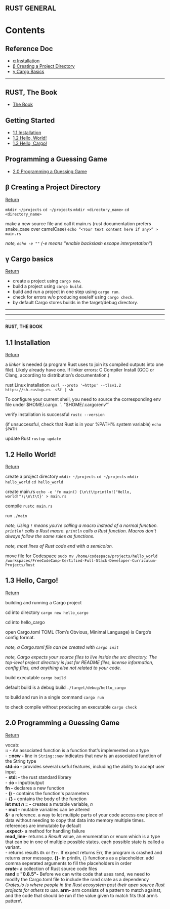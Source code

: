 ## RUST GENERAL
# Contents
## Reference Doc
 - [α Installation](#11-installation)
 - [β Creating a Project Directory](#β-creating-a-project-directory)
 - [γ Cargo Basics](#γ-cargo-basics)

___
## RUST, The Book
 - [The Book](https://doc.rust-lang.org/book/title-page.html)

## Getting Started
 - [1.1 Installation](#11-installation) 
 - [1.2 Hello, World!](#12-hello-world)
 - [1.3 Hello, Cargo!](#13-hello-cargo)

## Programming a Guessing Game
 - [2.0 Programming a Guessing Game](#20-programming-a-guessing-game)

## β Creating a Project Directory
[Return](#reference-doc)

`mkdir ~/projects`
`cd ~/projects`
`mkdir <directory_name>`
`cd <directory_name>`

make a new source file and call it main.rs (rust documentation prefers snake_case over camelCase)
`echo “<Your text content here if any>” > main.rs`

*note, `echo -e ""` (-e means "enable backslash escape interpretation")*

## γ Cargo basics
[Return](#reference-doc)

- create a project using `cargo new`.
- build a project using `cargo build`.
- build and run a project in one step using `cargo run`.
- check for errors w/o producing exe/elf using `cargo check`.
- by default Cargo stores builds in the target/debug directory.
___
___
___
**RUST, THE BOOK**

## 1.1 Installation
[Return](#getting-started)

a *linker* is needed (a program Rust uses to join its compiled outputs into one file). Likely already have one. If linker errors:
C Compiler Install (GCC or Clang, according to distribution’s documentation.)

rust Linux installation
`curl --proto '=https' --tlsv1.2 https://sh.rustup.rs -sSf | sh`

To configure your current shell, you need to source
the corresponding env file under $HOME/.cargo.
`. "$HOME/.cargo/env"`

verify installation is successful
`rustc --version`

(if unsuccessful, check that Rust is in your %PATH% system variable)
`echo $PATH`

update Rust
`rustup update`

## 1.2 Hello World!
[Return](#getting-started)

create a project directory
`mkdir ~/projects`
`cd ~/projects`
`mkdir hello_world`
`cd hello_world`

create main.rs
`echo -e 'fn main() {\n\t\tprintln!("Hello, world!");\n\t\t}' > main.rs`

compile
`rustc main.rs`

run
`./main`

*note, Using `!` means you’re calling a macro instead of a normal function. `println!` calls a Rust macro. `println` calls a Rust function. Macros don’t always follow the same rules as functions.*

*note, most lines of Rust code end with a semicolon.*

move file for Codespace
`sudo mv /home/codespace/projects/hello_world /workspaces/FreeCodeCamp-Certified-Full-Stack-Developer-Curriculum-Projects/Rust`

## 1.3 Hello, Cargo!
[Return](#getting-started)

building and running a Cargo project

cd into directory
`cargo new hello_cargo`

cd into hello_cargo

open Cargo.toml
TOML (Tom’s Obvious, Minimal Language) is Cargo’s config format.

*note, a Cargo.toml file can be created with `cargo init`*

*note, Cargo expects your source files to live inside the src directory. The top-level project directory is just for README files, license information, config files, and anything else not related to your code.*

build executable
`cargo build`

default build is a debug build
`./target/debug/hello_cargo`

to build and run in a single command
`cargo run`

to check compile without producing an executable
`cargo check`

## 2.0 Programming a Guessing Game
[Return](#programming-a-guessing-game)

vocab:\
**:: -** An associated function is a function that’s implemented on a type\
    - **::new -** line in `String::new` indicates that new is an associated function of the String type\
**std::io -** provides several useful features, including the ability to accept user input\
    - **std: -** the rust standard library\
    - **:io -** input/output\
**fn -** declares a new function\
    - **() -** contains the function's parameters\
    - **{} -** contains the body of the function\
**let mut *n* = -** creates a mutable variable, *n*\
    - **mut -** mutable variables can be altered\
**&-** a reference. a way to let multiple parts of your code access one piece of data without needing to copy that data into memory multiple times. references are immutable by default\
**.expect-** a method for handling failure\
**read_line-** returns a *Result* value, an enumeration or enum which is a type that can be in one of multiple possible states. each possible state is called a variant.\
    - returns results `Ok` or `Err`. If expect returns Err, the program is crashed and returns error message.
**{}-** in println, `{}` functions as a placeholder. add comma seperated arguments to fill the placeholders in order\
***crate*-** a collection of Rust source code files\
**rand = "0.8.5"-** Before we can write code that uses rand, we need to modify the Cargo.toml file to include the rand crate as a dependency\
*Crates.io is where people in the Rust ecosystem post their open source Rust projects for others to use.*
**arm-** arm consists of a pattern to match against, and the code that should be run if the value given to match fits that arm’s pattern\